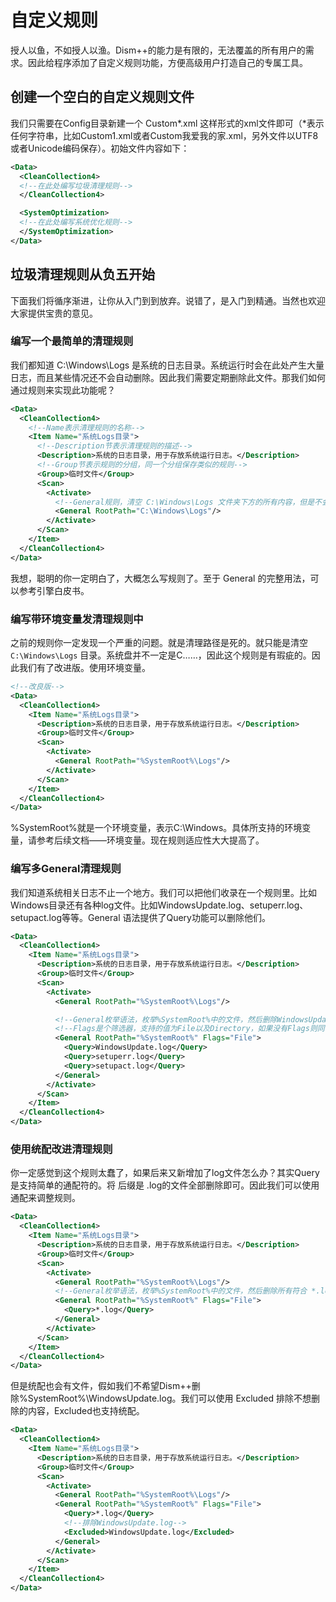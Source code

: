# 自定义规则
授人以鱼，不如授人以渔。Dism++的能力是有限的，无法覆盖的所有用户的需求。因此给程序添加了自定义规则功能，方便高级用户打造自己的专属工具。

## 创建一个空白的自定义规则文件
我们只需要在Config目录新建一个 Custom\*.xml 这样形式的xml文件即可（\*表示任何字符串，比如Custom1.xml或者Custom我爱我的家.xml，另外文件以UTF8或者Unicode编码保存）。初始文件内容如下：
```xml
<Data>
  <CleanCollection4>
  <!--在此处编写垃圾清理规则-->
  </CleanCollection4>

  <SystemOptimization>
  <!--在此处编写系统优化规则-->
  </SystemOptimization>
</Data>
```

## 垃圾清理规则从负五开始
下面我们将循序渐进，让你从入门到到放弃。说错了，是入门到精通。当然也欢迎大家提供宝贵的意见。

### 编写一个最简单的清理规则
我们都知道 C:\\Windows\\Logs 是系统的日志目录。系统运行时会在此处产生大量日志，而且某些情况还不会自动删除。因此我们需要定期删除此文件。那我们如何通过规则来实现此功能呢？

```xml
<Data>
  <CleanCollection4>
    <!--Name表示清理规则的名称-->
    <Item Name="系统Logs目录">
      <!--Description节表示清理规则的描述-->
      <Description>系统的日志目录，用于存放系统运行日志。</Description>
      <!--Group节表示规则的分组，同一个分组保存类似的规则-->
      <Group>临时文件</Group>
      <Scan>
        <Activate>
          <!--General规则，清空 C:\Windows\Logs 文件夹下方的所有内容，但是不会删除Logs文件夹本身-->
          <General RootPath="C:\Windows\Logs"/>
        </Activate>
      </Scan>
    </Item>
  </CleanCollection4>
</Data>
```
我想，聪明的你一定明白了，大概怎么写规则了。至于 General 的完整用法，可以参考引擎白皮书。

### 编写带环境变量发清理规则中
之前的规则你一定发现一个严重的问题。就是清理路径是死的。就只能是清空 `C:\Windows\Logs` 目录。系统盘并不一定是C……，因此这个规则是有瑕疵的。因此我们有了改进版。使用环境变量。

```xml
<!--改良版-->
<Data>
  <CleanCollection4>
    <Item Name="系统Logs目录">
      <Description>系统的日志目录，用于存放系统运行日志。</Description>
      <Group>临时文件</Group>
      <Scan>
        <Activate>
          <General RootPath="%SystemRoot%\Logs"/>
        </Activate>
      </Scan>
    </Item>
  </CleanCollection4>
</Data>
```
%SystemRoot%就是一个环境变量，表示C:\\Windows。具体所支持的环境变量，请参考后续文档——环境变量。现在规则适应性大大提高了。

### 编写多General清理规则
我们知道系统相关日志不止一个地方。我们可以把他们收录在一个规则里。比如Windows目录还有各种log文件。比如WindowsUpdate.log、setuperr.log、setupact.log等等。General 语法提供了Query功能可以删除他们。

```xml
<Data>
  <CleanCollection4>
    <Item Name="系统Logs目录">
      <Description>系统的日志目录，用于存放系统运行日志。</Description>
      <Group>临时文件</Group>
      <Scan>
        <Activate>
          <General RootPath="%SystemRoot%\Logs"/>

          <!--General枚举语法，枚举%SystemRoot%中的文件，然后删除WindowsUpdate.log、setuperr.log、setupact.log 3个文件-->
          <!--Flags是个筛选器，支持的值为File以及Directory，如果没有Flags则同时枚举文件以及文件夹。在此处仅枚举文件-->
          <General RootPath="%SystemRoot%" Flags="File">
            <Query>WindowsUpdate.log</Query>
            <Query>setuperr.log</Query>
            <Query>setupact.log</Query>
          </General>
        </Activate>
      </Scan>
    </Item>
  </CleanCollection4>
</Data>
```
### 使用统配改进清理规则
你一定感觉到这个规则太蠢了，如果后来又新增加了log文件怎么办？其实Query是支持简单的通配符的。将 后缀是 .log的文件全部删除即可。因此我们可以使用通配来调整规则。

```xml
<Data>
  <CleanCollection4>
    <Item Name="系统Logs目录">
      <Description>系统的日志目录，用于存放系统运行日志。</Description>
      <Group>临时文件</Group>
      <Scan>
        <Activate>
          <General RootPath="%SystemRoot%\Logs"/>
          <!--General枚举语法，枚举%SystemRoot%中的文件，然后删除所有符合 *.log的文件-->
          <General RootPath="%SystemRoot%" Flags="File">
            <Query>*.log</Query>
          </General>
        </Activate>
      </Scan>
    </Item>
  </CleanCollection4>
</Data>
```
但是统配也会有文件，假如我们不希望Dism++删除%SystemRoot%\\WindowsUpdate.log。我们可以使用 Excluded 排除不想删除的内容，Excluded也支持统配。
```xml
<Data>
  <CleanCollection4>
    <Item Name="系统Logs目录">
      <Description>系统的日志目录，用于存放系统运行日志。</Description>
      <Group>临时文件</Group>
      <Scan>
        <Activate>
          <General RootPath="%SystemRoot%\Logs"/>
          <General RootPath="%SystemRoot%" Flags="File">
            <Query>*.log</Query>
            <!--排除WindowsUpdate.log-->
            <Excluded>WindowsUpdate.log</Excluded>
          </General>
        </Activate>
      </Scan>
    </Item>
  </CleanCollection4>
</Data>
```
